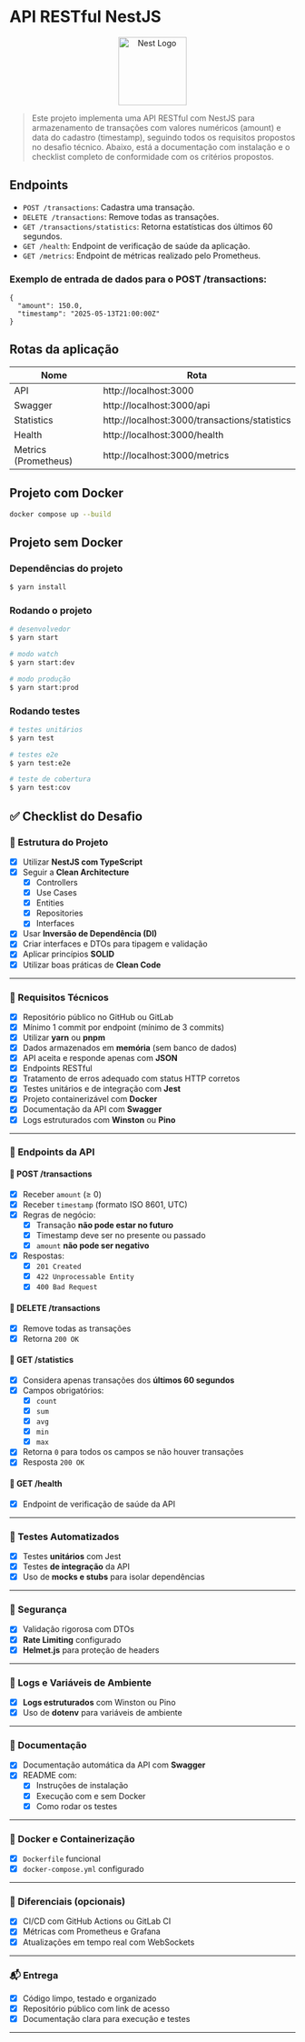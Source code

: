 # API RESTful NestJS

<p align="center">
  <a href="http://nestjs.com/" target="blank"><img src="https://nestjs.com/img/logo-small.svg" width="120" alt="Nest Logo" /></a>
</p>

> Este projeto implementa uma API RESTful com NestJS para armazenamento de transações com valores numéricos (amount) e data do cadastro (timestamp), seguindo todos os requisitos propostos no desafio técnico. Abaixo, está a documentação com instalação e o checklist completo de conformidade com os critérios propostos.

## Endpoints

- `POST /transactions`: Cadastra uma transação.
- `DELETE /transactions`: Remove todas as transações.
- `GET /transactions/statistics`: Retorna estatísticas dos últimos 60 segundos.
- `GET /health`: Endpoint de verificação de saúde da aplicação.
- `GET /metrics`: Endpoint de métricas realizado pelo Prometheus.

### Exemplo de entrada de dados para o POST /transactions:

```
{
  "amount": 150.0,
  "timestamp": "2025-05-13T21:00:00Z"
}
```

## Rotas da aplicação

Nome | Rota
-- | --
API | http://localhost:3000
Swagger | http://localhost:3000/api
Statistics | http://localhost:3000/transactions/statistics
Health | http://localhost:3000/health
Metrics (Prometheus) | http://localhost:3000/metrics

## Projeto com Docker

```bash
docker compose up --build
```

## Projeto sem Docker

### Dependências do projeto

```bash
$ yarn install
```

### Rodando o projeto

```bash
# desenvolvedor
$ yarn start

# modo watch
$ yarn start:dev

# modo produção
$ yarn start:prod
```

### Rodando testes

```bash
# testes unitários
$ yarn test

# testes e2e
$ yarn test:e2e

# teste de cobertura
$ yarn test:cov
```

## ✅ Checklist do Desafio

### 📁 Estrutura do Projeto

- [x] Utilizar **NestJS com TypeScript**
- [x] Seguir a **Clean Architecture**
  - [x] Controllers
  - [x] Use Cases
  - [x] Entities
  - [x] Repositories
  - [x] Interfaces
- [x] Usar **Inversão de Dependência (DI)**
- [x] Criar interfaces e DTOs para tipagem e validação
- [x] Aplicar princípios **SOLID**
- [x] Utilizar boas práticas de **Clean Code**

---

### 🔧 Requisitos Técnicos

- [x] Repositório público no GitHub ou GitLab
- [x] Mínimo 1 commit por endpoint (mínimo de 3 commits)
- [x] Utilizar **yarn** ou **pnpm**
- [x] Dados armazenados em **memória** (sem banco de dados)
- [x] API aceita e responde apenas com **JSON**
- [x] Endpoints RESTful
- [x] Tratamento de erros adequado com status HTTP corretos
- [x] Testes unitários e de integração com **Jest**
- [x] Projeto containerizável com **Docker**
- [x] Documentação da API com **Swagger**
- [x] Logs estruturados com **Winston** ou **Pino**

---

### 🔌 Endpoints da API

#### 🔹 POST /transactions
- [x] Receber `amount` (≥ 0)
- [x] Receber `timestamp` (formato ISO 8601, UTC)
- [x] Regras de negócio:
  - [x] Transação **não pode estar no futuro**
  - [x] Timestamp deve ser no presente ou passado
  - [x] `amount` **não pode ser negativo**
- [x] Respostas:
  - [x] `201 Created`
  - [x] `422 Unprocessable Entity`
  - [x] `400 Bad Request`

#### 🔹 DELETE /transactions
- [x] Remove todas as transações
- [x] Retorna `200 OK`

#### 🔹 GET /statistics
- [x] Considera apenas transações dos **últimos 60 segundos**
- [x] Campos obrigatórios:
  - [x] `count`
  - [x] `sum`
  - [x] `avg`
  - [x] `min`
  - [x] `max`
- [x] Retorna `0` para todos os campos se não houver transações
- [x] Resposta `200 OK`

#### 🔹 GET /health
- [x] Endpoint de verificação de saúde da API

---

### 🧪 Testes Automatizados

- [x] Testes **unitários** com Jest
- [x] Testes **de integração** da API
- [x] Uso de **mocks e stubs** para isolar dependências

---

### 🔐 Segurança

- [x] Validação rigorosa com DTOs
- [x] **Rate Limiting** configurado
- [x] **Helmet.js** para proteção de headers

---

### 📜 Logs e Variáveis de Ambiente

- [x] **Logs estruturados** com Winston ou Pino
- [x] Uso de **dotenv** para variáveis de ambiente

---

### 📘 Documentação

- [x] Documentação automática da API com **Swagger**
- [x] README com:
  - [x] Instruções de instalação
  - [x] Execução com e sem Docker
  - [x] Como rodar os testes

---

### 🐳 Docker e Containerização

- [x] `Dockerfile` funcional
- [x] `docker-compose.yml` configurado

---

### 🌟 Diferenciais (opcionais)

- [x] CI/CD com GitHub Actions ou GitLab CI
- [x] Métricas com Prometheus e Grafana
- [x] Atualizações em tempo real com WebSockets

---

### 📬 Entrega

- [x] Código limpo, testado e organizado
- [x] Repositório público com link de acesso
- [x] Documentação clara para execução e testes

---
